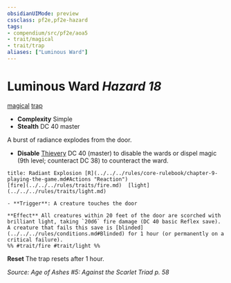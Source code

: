 ```yaml
---
obsidianUIMode: preview
cssclass: pf2e,pf2e-hazard
tags:
- compendium/src/pf2e/aoa5
- trait/magical
- trait/trap
aliases: ["Luminous Ward"]
---
```

# Luminous Ward *Hazard 18*  
[magical](../../../rules/traits/magical.md)  [trap](../../../rules/traits/trap.md)  

- **Complexity** Simple
- **Stealth** DC 40 master  

A burst of radiance explodes from the door.

- **Disable** [Thievery](../../skills.md#Thievery) DC 40 (master) to disable the wards or dispel magic (9th level; counteract DC 38) to counteract the ward.  
     
```ad-embed-ability
title: Radiant Explosion [R](../../../rules/core-rulebook/chapter-9-playing-the-game.md#Actions "Reaction")
[fire](../../../rules/traits/fire.md)  [light](../../../rules/traits/light.md)  

- **Trigger**: A creature touches the door

**Effect** All creatures within 20 feet of the door are scorched with brilliant light, taking `20d6` fire damage (DC 40 basic Reflex save). A creature that fails this save is [blinded](../../../rules/conditions.md#Blinded) for 1 hour (or permanently on a critical failure).  
%% #trait/fire #trait/light %%
```

**Reset** The trap resets after 1 hour.  

*Source: Age of Ashes #5: Against the Scarlet Triad p. 58*
